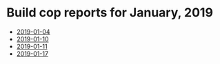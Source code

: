 # Build cop reports for January, 2019

* [2019-01-04](https://bitbucket.org/osrf/gazebo/wiki/buildcop/2019/01/04.md.md)
* [2019-01-10](https://bitbucket.org/osrf/gazebo/wiki/buildcop/2019/01/10.md.md)
* [2019-01-11](https://bitbucket.org/osrf/gazebo/wiki/buildcop/2019/01/11.md.md)
* [2019-01-17](https://bitbucket.org/osrf/gazebo/wiki/buildcop/2019/01/17.md)
